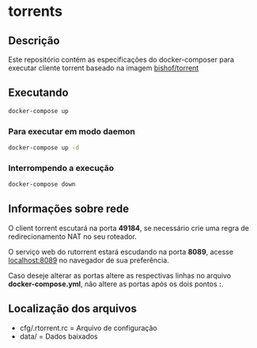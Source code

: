 # torrents

## Descrição

Este repositório contém as especificações do docker-composer para executar cliente torrent baseado na imagem [bishof/torrent](https://hub.docker.com/r/bishof/torrent)

## Executando

```bash
docker-compose up
```

### Para executar em modo daemon

```bash
docker-compose up -d
```

### Interrompendo a execução

```bash
docker-compose down
```

## Informações sobre rede

O client torrent escutará na porta **49184**, se necessário crie uma regra de redirecionamento NAT no seu roteador.

O serviço web do rutorrent estará escudando na porta **8089**, acesse [localhost:8089](http://localhost:8089) no navegador de sua preferência.

Caso deseje alterar as portas altere as respectivas linhas no arquivo **docker-compose.yml**, não altere as portas após os dois pontos **:**.

## Localização dos arquivos

* cfg/.rtorrent.rc = Arquivo de configuração
* data/  = Dados baixados
